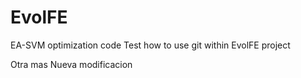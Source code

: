 EvolFE
======

EA-SVM optimization code
Test how to use git within EvolFE project


Otra mas
Nueva modificacion
